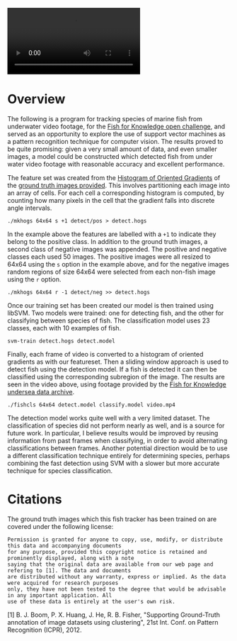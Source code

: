 ![](example.mov)

# Overview

The following is a program for tracking species of marine fish from underwater video footage, for the [Fish for Knowledge open challenge](), and served as an opportunity to explore the use of support vector machines as a pattern recognition technique for computer vision. The results proved to be quite promising: given a very small amount of data, and even smaller images, a model could be constructed which detected fish from under water video footage with reasonable accuracy and excellent performance.

The feature set was created from the [Histogram of Oriented Gradients](https://en.wikipedia.org/wiki/Histogram_of_oriented_gradients) of the [ground truth images provided](https://homepages.inf.ed.ac.uk/rbf/Fish4Knowledge/GROUNDTRUTH/RECOG/). This involves partitioning each image into an array of cells. For each cell a corresponding histogram is computed, by counting how many pixels in the cell that the gradient falls into discrete angle intervals.

    ./mkhogs 64x64 s +1 detect/pos > detect.hogs

In the example above the features are labelled with a `+1` to indicate they belong to the positive class. In addition to the ground truth images, a second class of negative images was appended. The positive and negative classes each used 50 images. The positive images were all resized to 64x64 using the `s` option in the example above, and for the negative images random regions of size 64x64 were selected from each non-fish image using the `r` option.

    ./mkhogs 64x64 r -1 detect/neg >> detect.hogs
    
Once our training set has been created our model is then trained using libSVM. Two models were trained: one for detecting fish, and the other for classifying between species of fish. The classification model uses 23 classes, each with 10 examples of fish.

    svm-train detect.hogs detect.model

Finally, each frame of video is converted to a histogram of oriented gradients as with our featureset. Then a sliding window approach is used to detect fish using the detection model. If a fish is detected it can then be classified using the corresponding subregion of the image. The results are seen in the video above, using footage provided by the [Fish for Knowledge undersea data archive](https://homepages.inf.ed.ac.uk/rbf/Fish4Knowledge/resources.htm).

    ./fishcls 64x64 detect.model classify.model video.mp4

The detection model works quite well with a very limited dataset. The classification of species did not perform nearly as well, and is a source for future work. In particular, I believe results would be improved by reusing information from past frames when classifying, in order to avoid alternating classifications between frames. Another potential direction would be to use a different classification technique entirely for determining species, perhaps combining the fast detection using SVM with a slower but more accurate technique for species classification.

# Citations

The ground truth images which this fish tracker has been trained on are covered under the following license:


```
Permission is granted for anyone to copy, use, modify, or distribute this data and accompanying documents
for any purpose, provided this copyright notice is retained and prominently displayed, along with a note
saying that the original data are available from our web page and refering to [1]. The data and documents
are distributed without any warranty, express or implied. As the data were acquired for research purposes
only, they have not been tested to the degree that would be advisable in any important application. All
use of these data is entirely at the user's own risk.
```


[1] B. J. Boom, P. X. Huang, J. He, R. B. Fisher, "Supporting Ground-Truth annotation of image datasets using clustering", 21st Int. Conf. on Pattern Recognition (ICPR), 2012.